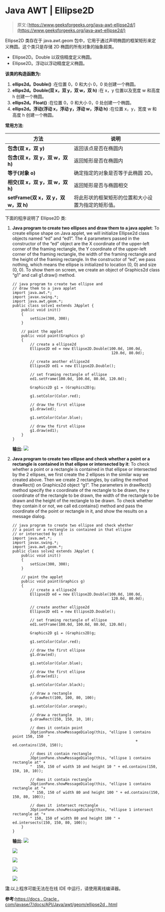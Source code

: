# Java AWT | Ellipse2D

> 原文:[https://www.geeksforgeeks.org/java-awt-ellipse2d/](https://www.geeksforgeeks.org/java-awt-ellipse2d/)

Ellipse2D 类存在于 java.awt.geom 包中，它用于通过声明椭圆的框架矩形来定义椭圆。这个类只是存储 2D 椭圆的所有对象的抽象超类。

*   Ellipse2D。Double 以双倍精度定义椭圆。
*   Ellipse2D。浮动以浮动精度定义椭圆。

**该类的构造函数为:**

1.  **ellips2d。Double()** :在位置 0，0 和大小 0，0 处创建一个椭圆。
2.  **ellips2d。Double(双 x，双 y，双 w，双 h)** :在 x，y 位置以及宽度 w 和高度 h 创建一个椭圆。
3.  **ellips2d。Float()** :在位置 0，0 和大小 0，0 处创建一个椭圆。
4.  **ellips2d。浮动(浮动 x，浮动 y，浮动 w，浮动 h)** :在位置 x，y，宽度 w 和高度 h 创建一个椭圆。

**常用方法**:

| 方法 | 说明 |
| --- | --- |
| **包含(双 x，双 y)** | 返回该点是否在椭圆内 |
| **包含(双 x，双 y，双 w，双 h)** | 返回矩形是否在椭圆内 |
| **等于(对象 o)** | 确定指定的对象是否等于此椭圆 2D。 |
| **相交(双 x，双 y，双 w，双 h)** | 返回矩形是否与椭圆相交 |
| **setFrame(双 x，双 y，双 w，双 h)** | 将此形状的框架矩形的位置和大小设置为指定的矩形值。 |

下面的程序说明了 Ellipse2D 类:

1.  **Java program to create two ellipses and draw them to a java applet**: To create ellipse shape on Java applet, we will initialize Ellipse2d class objects named “ed” and “ed1”. The 4 parameters passed in the constructor of the “ed” object are the X coordinate of the upper-left corner of the framing rectangle, the Y coordinate of the upper-left corner of the framing rectangle, the width of the framing rectangle and the height of the framing rectangle. In the constructor of “ed”, we pass nothing, which means the ellipse is initialized to location (0, 0) and size (0, 0). To show them on screen, we create an object of Graphics2d class “g1” and call g1.draw() method.

    ```
    // java program to create two ellipse and 
    // draw them to a java applet
    import java.awt.*;
    import javax.swing.*;
    import java.awt.geom.*;
    public class solve1 extends JApplet {
        public void init()
        {
            setSize(300, 300);
        }

        // paint the applet
        public void paint(Graphics g)
        {
            // create a ellipse2d
            Ellipse2D ed = new Ellipse2D.Double(100.0d, 100.0d, 
                                                 120.0d, 80.0d);

            // create another ellipse2d
            Ellipse2D ed1 = new Ellipse2D.Double();

            // set framing rectangle of ellipse
            ed1.setFrame(100.0d, 100.0d, 80.0d, 120.0d);

            Graphics2D g1 = (Graphics2D)g;

            g1.setColor(Color.red);

            // draw the first ellipse
            g1.draw(ed);

            g1.setColor(Color.blue);

            // draw the first ellipse
            g1.draw(ed1);
        }
    }
    ```

    **输出:**
    ![](img/23f1db0ad65b4cf40eb07f4ddc405902.png)

2.  **Java program to create two ellipse and check whether a point or a rectangle is contained in that ellipse or intersected by it**: To check whether a point or a rectangle is contained in that ellipse or intersected by the 2 ellipses, we first create the 2 ellipses in the similar way we created above. Then we create 2 rectangles, by calling the method drawRect() on Graphics2d object “g1”. The parameters in drawRect() method specify the x coordinate of the rectangle to be drawn, the y coordinate of the rectangle to be drawn, the width of the rectangle to be drawn and the height of the rectangle to be drawn. To check whether they contain it or not, we call ed.contains() method and pass the coordinate of the point or rectangle in it, and show the results on a message dialog.

    ```
    // java program to create two ellipse and check whether
    // a point or a rectangle is contained in that ellipse
    // or intersected by it
    import java.awt.*;
    import javax.swing.*;
    import java.awt.geom.*;
    public class solve2 extends JApplet {
        public void init()
        {
            setSize(300, 300);
        }

        // paint the applet
        public void paint(Graphics g)
        {
            // create a ellipse2d
            Ellipse2D ed = new Ellipse2D.Double(100.0d, 100.0d,
                                                 120.0d, 80.0d);

            // create another ellipse2d
            Ellipse2D ed1 = new Ellipse2D.Double();

            // set framing rectangle of ellipse
            ed1.setFrame(100.0d, 100.0d, 80.0d, 120.0d);

            Graphics2D g1 = (Graphics2D)g;

            g1.setColor(Color.red);

            // draw the first ellipse
            g1.draw(ed);

            g1.setColor(Color.blue);

            // draw the first ellipse
            g1.draw(ed1);

            g1.setColor(Color.black);

            // draw a rectangle
            g.drawRect(100, 100, 80, 100);

            g1.setColor(Color.orange);

            // draw a rectangle
            g.drawRect(150, 150, 10, 10);

            // does it contain point
            JOptionPane.showMessageDialog(this, "ellipse 1 contains point 150, 150  " 
                                                            + ed.contains(150, 150));

            // does it contain rectangle
            JOptionPane.showMessageDialog(this, "ellipse 1 contains rectangle at" +
            "  150, 150 of width 10 and height 10 " + ed.contains(150, 150, 10, 10));

            // does it contain rectangle
            JOptionPane.showMessageDialog(this, "ellipse 1 contains rectangle at "+
             " 150, 150 of width 80 and height 100 " + ed.contains(150, 150, 80, 100));

            // does it  intersect rectangle
            JOptionPane.showMessageDialog(this, "ellipse 1 intersect rectangle at "+
            " 150, 150 of width 80 and height 100 " + ed.intersects(150, 150, 80, 100));
        }
    }
    ```

    **输出:**
    ![](img/1606e065498bb8d3f7bfd9bbd19aa7dd.png)

    ![](img/1e6411fe030f3c84adc9cdc4a0cc305b.png)

    ![](img/305fe9395e87ac162d0bf5958f3d174c.png)

    ![](img/62181a9e69519a824727f5f3e0147253.png)

    ![](img/cc267215da386cb2676c150d118e13da.png)

**注**:以上程序可能无法在在线 IDE 中运行，请使用离线编译器。

**参考:**[https://docs . Oracle . com/javase/7/docs/API/Java/awt/geom/ellipse2d . html](https://docs.oracle.com/javase/7/docs/api/java/awt/geom/Ellipse2D.html)